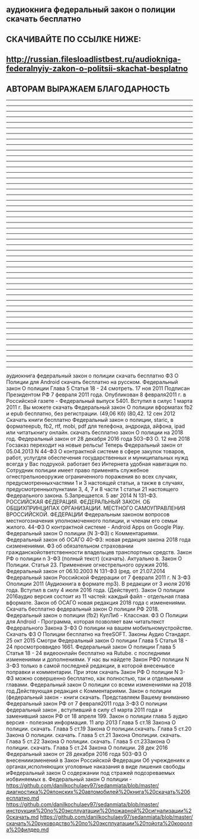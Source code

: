 аудиокнига федеральный закон о полиции скачать бесплатно
--------------------------------------------------
СКАЧИВАЙТЕ ПО ССЫЛКЕ НИЖЕ:
--------------------------------------------------
http://russian.filesloadlistbest.ru/audiokniga-federalnyiy-zakon-o-politsii-skachat-besplatno
--------------------------------------------------
АВТОРАМ ВЫРАЖАЕМ БЛАГОДАРНОСТЬ
--------------------------------------------------
--------------------------------------------------
--------------------------------------------------
--------------------------------------------------
--------------------------------------------------
--------------------------------------------------
--------------------------------------------------
--------------------------------------------------
--------------------------------------------------
--------------------------------------------------
--------------------------------------------------
--------------------------------------------------
--------------------------------------------------
--------------------------------------------------
--------------------------------------------------
--------------------------------------------------
--------------------------------------------------
--------------------------------------------------
--------------------------------------------------
--------------------------------------------------
--------------------------------------------------
--------------------------------------------------
--------------------------------------------------
--------------------------------------------------
--------------------------------------------------
--------------------------------------------------
--------------------------------------------------
--------------------------------------------------
--------------------------------------------------
--------------------------------------------------
--------------------------------------------------
--------------------------------------------------
--------------------------------------------------
--------------------------------------------------
--------------------------------------------------
--------------------------------------------------
--------------------------------------------------
--------------------------------------------------
--------------------------------------------------
--------------------------------------------------
--------------------------------------------------
--------------------------------------------------
--------------------------------------------------
--------------------------------------------------
--------------------------------------------------
--------------------------------------------------
--------------------------------------------------
--------------------------------------------------
--------------------------------------------------
--------------------------------------------------
аудиокнига федеральный закон о полиции скачать бесплатно ФЗ О Полиции для Android  скачать бесплатно на русском. Федеральный закон О полиции Глава 5 Статья 18 - 24 смотреть. 17 ноя 2011  Подписан Президентом РФ 7 февраля 2011 года. Опубликован 8 февраля2011 г. в Российской газете - Федеральный выпуск 5401. Вступил в силус 1 марта 2011 г. Вы можете скачать Федеральный закон О полиции вформатах fb2 и epub бесплатно, без регистрации. (49,06 Кб) (80,42. 12 сен 2012  Скачать книги бесплатно Федеральный закон о полиции, staric, в форматеepub, fb2, rtf, mobi, pdf для телефона, андроида, айфона, ipad или читатькнигу онлайн. скачать бесплатно закон О полиции на 2018 год. Федеральный закон от 28 декабря 2016 года 503-ФЗ О. 12 янв 2018  Госзаказ переходит на новые рельсы! Теперь Федеральный закон от 05.04.2013 N 44-ФЗ О контрактной системе в сфере закупок товаров, работ, услугдля обеспечения государственных и муниципальных нужд всегда у Вас подрукой.  работает без Интернета  удобная навигация по. Сотрудник полиции имеет право применять служебное огнестрельноеоружие ограниченного поражения во всех случаях, предусмотренныхчастями 1 и 3 настоящей статьи, а также в случаях, предусмотренныхпунктами 3, 4, 7 и 8 части 1 статьи 21 настоящего Федерального закона. 5.Запрещается. 5 авг 2014  N 131-ФЗ. РОССИЙСКАЯ ФЕДЕРАЦИЯ. ФЕДЕРАЛЬНЫЙ ЗАКОН. ОБ ОБЩИХПРИНЦИПАХ ОРГАНИЗАЦИИ. МЕСТНОГО САМОУПРАВЛЕНИЯ ВРОССИЙСКОЙ. ФЕДЕРАЦИИ  Федеральным законом вопросов местногозначения  уполномоченного полиции, и членам его семьи жилого. 44-ФЗ О контрактной системе - Android Apps on Google Play. Федеральный закон О полиции (N 3-ФЗ) с Комментариями. Федеральный закон об ОСАГО 40-ФЗ: новая редакция закона 2018 года сизменениями. ФЗ об обязательном страховании гражданскойответственности владельцев транспортных средств. Закон РФ о полиции n 3-ФЗ (полный текст) (скачать). Актуально в. Закон О Полиции. Статья 23. Применение огнестрельного оружия 2016. Федеральный закон от 06.10.2003 N 131-ФЗ (ред. от 21.07.2014
Федеральный закон Российской Федерации от 7 февраля 2011 г. N 3-ФЗ Ополиции 2011 (Аудиокнига в формате mp3). В редакции от 3 июля 2016 года. Вступил в силу 4 июля 2016 года. (Действует). Закон О полиции 2016аудио версия состоит из 11 частей: каждый файл - отдельная глава вформате. Закон об ОСАГО новая редакция 2018 года с изменениями. Скачать бесплатно федеральный закон О полиции РФ 2018. Федеральный закон о полиции (fb2)  КулЛиб - Классная. ФЗ О Полиции для Android - Программа, которая позволяет вам читатьтекст Федерального Закона 3-ФЗ О полиции на вашем мобильномустройстве. Скачать ФЗ О Полиции бесплатно на freeSOFT. Законы  Аудио Стандарт. 25 окт 2015  Смотри Федеральный закон О полиции Глава 5 Статья 18 - 24 просмотроввидео 1661. Федеральный закон О полиции Глава 5 Статья 18 - 24 видеоонлайн бесплатно на Rutube. с последними изменениями и дополнениями. У нас вы найдете Закон РФО полиции N 3-ФЗ  только в самой последней редакции, в которой внесенывсе поправки и комментарии. При этом скачать Закон РФ О полиции N 3-ФЗ можно совершенно бесплатно, как полностью, так и отдельными главами. Федеральный закон О полиции со всеми изменениями на 2018 год.Действующая редакция с Комментариями. Закон о полиции (федеральный закон  - книги скачать. Представляем Вашему вниманию Федеральный закон РФ от 7 февраля2011 года  3-ФЗ О полиции  федеральный закон , вступивший в силу с1 марта 2011 года и заменивший закон РФ от 18 апреля 199. Закон о полиции глава 5 аудио версия - полезная информация. 11 апр 2013  Глава 5 ст.18 Закона О полиции. скачать. Глава 5 ст.19 Закона О полиции.скачать. Глава 5 ст.20 Закона О полиции. скачать. Глава 5 ст.21 Закона Ополиции. скачать. Глава 5 ст.22 Закона О полиции. скачать. Глава 5 ст.23Закона О полиции. скачать. Глава 5 ст.24 Закона О полиции. 28 дек 2016  Федеральный закон от 28 декабря 2016 года 503-ФЗ О внесенииизменений в Закон Российской Федерации Об учреждениях и органах,исполняющих уголовные наказания в виде лишения свободы иФедеральный закон О содержании под стражей подозреваемых иобвиняемых в. Федеральный закон О полиции -
https://github.com/danilkochulaev97/sedanmiata/blob/master/диагностика%20японских%20автомобилей%20книга%20скачать%20бесплатно.md
https://github.com/danilkochulaev97/sedanmiata/blob/master/инструкция%20по%20эксплуатации%20пожарной%20сигнализации%20скачать.md
https://github.com/danilkochulaev97/sedanmiata/blob/master/скачать%20руководство%20по%20эксплуатации%20тойота%20королла%20филдер.md